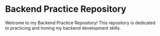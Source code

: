 # Backend Practice Repository

Welcome to my Backend Practice Repository! This repository is dedicated to practicing and honing my backend development skills. 


